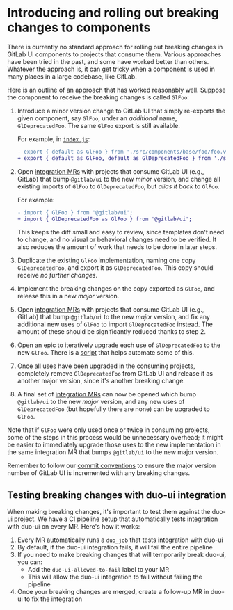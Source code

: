 # Introducing and rolling out breaking changes to components

There is currently no standard approach for rolling out breaking changes in
GitLab UI components to projects that consume them. Various approaches have
been tried in the past, and some have worked better than others. Whatever the
approach is, it can get tricky when a component is used in many places in
a large codebase, like GitLab.

Here is an outline of an approach that has worked reasonably well. Suppose the
component to receive the breaking changes is called `GlFoo`:

1. Introduce a minor version change to GitLab UI that simply re-exports the
   given component, say `GlFoo`, under an _additional_ name,
   `GlDeprecatedFoo`. The same `GlFoo` export is still available.

   For example, in [`index.js`](../../index.js):

   ```diff
   - export { default as GlFoo } from './src/components/base/foo/foo.vue';
   + export { default as GlFoo, default as GlDeprecatedFoo } from './src/components/base/foo/foo.vue';
   ```

1. Open [integration MRs] with projects that consume GitLab UI (e.g., GitLab)
   that bump `@gitlab/ui` to the new _minor_ version, and change all existing
   imports of `GlFoo` to `GlDeprecatedFoo`, but _alias it back_ to `GlFoo`.

   For example:

   ```diff
   - import { GlFoo } from '@gitlab/ui';
   + import { GlDeprecatedFoo as GlFoo } from '@gitlab/ui';
   ```

   This keeps the diff small and easy to review, since templates don't need to
   change, and no visual or behavioral changes need to be verified. It also
   reduces the amount of work that needs to be done in later steps.
1. Duplicate the existing `GlFoo` implementation, naming one copy
   `GlDeprecatedFoo`, and export it as `GlDeprecatedFoo`. This copy should
   receive _no further changes_.
1. Implement the breaking changes on the copy exported as `GlFoo`, and release
   this in a new _major_ version.
1. Open [integration MRs] with projects that consume GitLab UI (e.g., GitLab)
   that bump `@gitlab/ui` to the new _major_ version, and fix any additional
   new uses of `GlFoo` to import `GlDeprecatedFoo` instead. The amount of these
   should be significantly reduced thanks to step 2.
1. Open an epic to iteratively upgrade each use of `GlDeprecatedFoo` to the new
   `GlFoo`. There is a [script] that helps automate some of this.
1. Once all uses have been upgraded in the consuming projects, completely
   remove `GlDeprecatedFoo` from GitLab UI and release it as another major
   version, since it's another breaking change.
1. A final set of [integration MRs] can now be opened which bump `@gitlab/ui`
   to the new _major_ version, and any new uses of `GlDeprecatedFoo` (but
   hopefully there are none) can be upgraded to `GlFoo`.

Note that if `GlFoo` were only used once or twice in consuming projects, some
of the steps in this process would be unnecessary overhead; it might be easier
to immediately upgrade those uses to the new implementation in the same
integration MR that bumps `@gitlab/ui` to the new major version.

Remember to follow our [commit conventions](./commits.md) to ensure the major
version number of GitLab UI is incremented with any breaking changes.

[integration MRs]: ./gitlab_integration_test.md#using-the-remote-development-package
[script]: https://gitlab.com/gitlab-org/frontend/playground/create-migrate-deprecated-component-issues

## Testing breaking changes with duo-ui integration

When making breaking changes, it's important to test them against the duo-ui project.
We have a CI pipeline setup that automatically tests integration with duo-ui on every MR.
Here's how it works:

1. Every MR automatically runs a `duo_job` that tests integration with duo-ui
2. By default, if the duo-ui integration fails, it will fail the entire pipeline
3. If you need to make breaking changes that will temporarily break duo-ui, you can:
   - Add the `duo-ui-allowed-to-fail` label to your MR
   - This will allow the duo-ui integration to fail without failing the pipeline
4. Once your breaking changes are merged, create a follow-up MR in duo-ui to fix the integration
